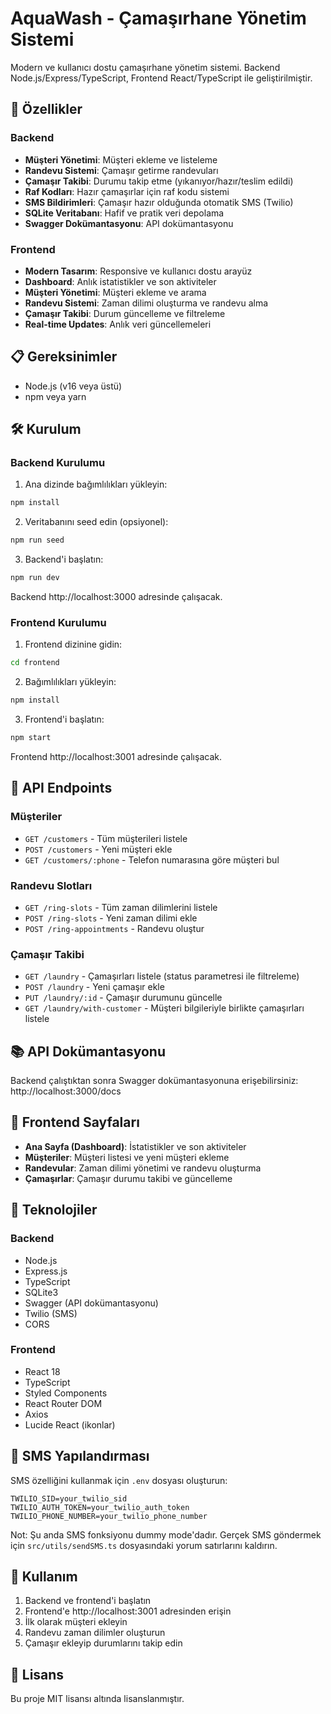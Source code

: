 # AquaWash - Çamaşırhane Yönetim Sistemi

Modern ve kullanıcı dostu çamaşırhane yönetim sistemi. Backend Node.js/Express/TypeScript, Frontend React/TypeScript ile geliştirilmiştir.

## 🚀 Özellikler

### Backend

- **Müşteri Yönetimi**: Müşteri ekleme ve listeleme
- **Randevu Sistemi**: Çamaşır getirme randevuları
- **Çamaşır Takibi**: Durumu takip etme (yıkanıyor/hazır/teslim edildi)
- **Raf Kodları**: Hazır çamaşırlar için raf kodu sistemi
- **SMS Bildirimleri**: Çamaşır hazır olduğunda otomatik SMS (Twilio)
- **SQLite Veritabanı**: Hafif ve pratik veri depolama
- **Swagger Dokümantasyonu**: API dokümantasyonu

### Frontend

- **Modern Tasarım**: Responsive ve kullanıcı dostu arayüz
- **Dashboard**: Anlık istatistikler ve son aktiviteler
- **Müşteri Yönetimi**: Müşteri ekleme ve arama
- **Randevu Sistemi**: Zaman dilimi oluşturma ve randevu alma
- **Çamaşır Takibi**: Durum güncelleme ve filtreleme
- **Real-time Updates**: Anlık veri güncellemeleri

## 📋 Gereksinimler

- Node.js (v16 veya üstü)
- npm veya yarn

## 🛠️ Kurulum

### Backend Kurulumu

1. Ana dizinde bağımlılıkları yükleyin:

```bash
npm install
```

2. Veritabanını seed edin (opsiyonel):

```bash
npm run seed
```

3. Backend'i başlatın:

```bash
npm run dev
```

Backend http://localhost:3000 adresinde çalışacak.

### Frontend Kurulumu

1. Frontend dizinine gidin:

```bash
cd frontend
```

2. Bağımlılıkları yükleyin:

```bash
npm install
```

3. Frontend'i başlatın:

```bash
npm start
```

Frontend http://localhost:3001 adresinde çalışacak.

## 📡 API Endpoints

### Müşteriler

- `GET /customers` - Tüm müşterileri listele
- `POST /customers` - Yeni müşteri ekle
- `GET /customers/:phone` - Telefon numarasına göre müşteri bul

### Randevu Slotları

- `GET /ring-slots` - Tüm zaman dilimlerini listele
- `POST /ring-slots` - Yeni zaman dilimi ekle
- `POST /ring-appointments` - Randevu oluştur

### Çamaşır Takibi

- `GET /laundry` - Çamaşırları listele (status parametresi ile filtreleme)
- `POST /laundry` - Yeni çamaşır ekle
- `PUT /laundry/:id` - Çamaşır durumunu güncelle
- `GET /laundry/with-customer` - Müşteri bilgileriyle birlikte çamaşırları listele

## 📚 API Dokümantasyonu

Backend çalıştıktan sonra Swagger dokümantasyonuna erişebilirsiniz:
http://localhost:3000/docs

## 🎨 Frontend Sayfaları

- **Ana Sayfa (Dashboard)**: İstatistikler ve son aktiviteler
- **Müşteriler**: Müşteri listesi ve yeni müşteri ekleme
- **Randevular**: Zaman dilimi yönetimi ve randevu oluşturma
- **Çamaşırlar**: Çamaşır durumu takibi ve güncelleme

## 🔧 Teknolojiler

### Backend

- Node.js
- Express.js
- TypeScript
- SQLite3
- Swagger (API dokümantasyonu)
- Twilio (SMS)
- CORS

### Frontend

- React 18
- TypeScript
- Styled Components
- React Router DOM
- Axios
- Lucide React (ikonlar)

## 📱 SMS Yapılandırması

SMS özelliğini kullanmak için `.env` dosyası oluşturun:

```env
TWILIO_SID=your_twilio_sid
TWILIO_AUTH_TOKEN=your_twilio_auth_token
TWILIO_PHONE_NUMBER=your_twilio_phone_number
```

Not: Şu anda SMS fonksiyonu dummy mode'dadır. Gerçek SMS göndermek için `src/utils/sendSMS.ts` dosyasındaki yorum satırlarını kaldırın.

## 🚀 Kullanım

1. Backend ve frontend'i başlatın
2. Frontend'e http://localhost:3001 adresinden erişin
3. İlk olarak müşteri ekleyin
4. Randevu zaman dilimler oluşturun
5. Çamaşır ekleyip durumlarını takip edin

## 📄 Lisans

Bu proje MIT lisansı altında lisanslanmıştır.
